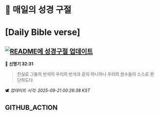 # 🙏 매일의 성경 구절
# [Daily Bible verse]
## [![README에 성경구절 업데이트](https://github.com/DONGSUKA/first_test/actions/workflows/update-readme-bible.yml/badge.svg)](https://github.com/DONGSUKA/first_test/actions/workflows/update-readme-bible.yml)
<!-- START_BIBLE_VERSE -->
📖 **신명기 32:31**
> 진실로 그들의 반석이 우리의 반석과 같지 아니하니 우리의 원수들이 스스로 판단하도다

🕊️ _업데이트 시각: 2025-09-21 00:26:38 KST_
  <!-- END_BIBLE_VERSE -->
## GITHUB_ACTION
